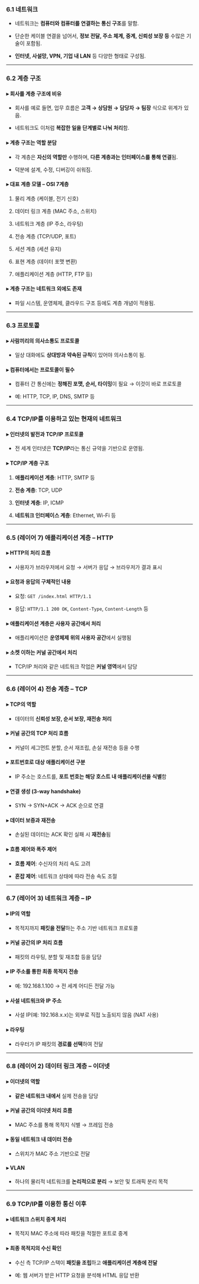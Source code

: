 ### 6.1 네트워크

- 네트워크는 **컴퓨터와 컴퓨터를 연결하는 통신 구조**를 말함.
    
- 단순한 케이블 연결을 넘어서, **정보 전달, 주소 체계, 중계, 신뢰성 보장 등** 수많은 기술이 포함됨.
    
- **인터넷, 사설망, VPN, 기업 내 LAN** 등 다양한 형태로 구성됨.
    

---

### 6.2 계층 구조

#### ▸ 회사를 계층 구조에 비유

- 회사를 예로 들면, 업무 흐름은 **고객 → 상담원 → 담당자 → 팀장** 식으로 위계가 있음.
    
- 네트워크도 이처럼 **복잡한 일을 단계별로 나눠 처리**함.
    

#### ▸ 계층 구조는 역할 분담

- 각 계층은 **자신의 역할만** 수행하며, **다른 계층과는 인터페이스를 통해 연결**됨.
    
- 덕분에 설계, 수정, 디버깅이 쉬워짐.
    

#### ▸ 대표 계층 모델 – OSI 7계층

1. 물리 계층 (케이블, 전기 신호)
    
2. 데이터 링크 계층 (MAC 주소, 스위치)
    
3. 네트워크 계층 (IP 주소, 라우팅)
    
4. 전송 계층 (TCP/UDP, 포트)
    
5. 세션 계층 (세션 유지)
    
6. 표현 계층 (데이터 포맷 변환)
    
7. 애플리케이션 계층 (HTTP, FTP 등)
    

#### ▸ 계층 구조는 네트워크 외에도 존재

- 파일 시스템, 운영체제, 클라우드 구조 등에도 계층 개념이 적용됨.
    

---

### 6.3 프로토콜

#### ▸ 사람끼리의 의사소통도 프로토콜

- 일상 대화에도 **상대방과 약속된 규칙**이 있어야 의사소통이 됨.
    

#### ▸ 컴퓨터에서는 프로토콜이 필수

- 컴퓨터 간 통신에는 **정해진 포맷, 순서, 타이밍**이 필요 → 이것이 바로 프로토콜
    
- 예: HTTP, TCP, IP, DNS, SMTP 등
    

---

### 6.4 TCP/IP를 이용하고 있는 현재의 네트워크

#### ▸ 인터넷의 발전과 TCP/IP 프로토콜

- 전 세계 인터넷은 **TCP/IP**라는 통신 규약을 기반으로 운영됨.
    

#### ▸ TCP/IP 계층 구조

1. **애플리케이션 계층**: HTTP, SMTP 등
    
2. **전송 계층**: TCP, UDP
    
3. **인터넷 계층**: IP, ICMP
    
4. **네트워크 인터페이스 계층**: Ethernet, Wi-Fi 등
    

---

### 6.5 (레이어 7) 애플리케이션 계층 – HTTP

#### ▸ HTTP의 처리 흐름

- 사용자가 브라우저에서 요청 → 서버가 응답 → 브라우저가 결과 표시
    

#### ▸ 요청과 응답의 구체적인 내용

- 요청: `GET /index.html HTTP/1.1`
    
- 응답: `HTTP/1.1 200 OK`, `Content-Type`, `Content-Length` 등
    

#### ▸ 애플리케이션 계층은 사용자 공간에서 처리

- 애플리케이션은 **운영체제 위의 사용자 공간**에서 실행됨
    

#### ▸ 소켓 이하는 커널 공간에서 처리

- TCP/IP 처리와 같은 네트워크 작업은 **커널 영역**에서 담당
    

---

### 6.6 (레이어 4) 전송 계층 – TCP

#### ▸ TCP의 역할

- 데이터의 **신뢰성 보장, 순서 보장, 재전송 처리**
    

#### ▸ 커널 공간의 TCP 처리 흐름

- 커널이 세그먼트 분할, 순서 재조립, 손실 재전송 등을 수행
    

#### ▸ 포트번호로 대상 애플리케이션 구분

- IP 주소는 호스트를, **포트 번호는 해당 호스트 내 애플리케이션을 식별**함
    

#### ▸ 연결 생성 (3-way handshake)

- SYN → SYN+ACK → ACK 순으로 연결
    

#### ▸ 데이터 보증과 재전송

- 손실된 데이터는 ACK 확인 실패 시 **재전송**됨
    

#### ▸ 흐름 제어와 폭주 제어

- **흐름 제어**: 수신자의 처리 속도 고려
    
- **혼잡 제어**: 네트워크 상태에 따라 전송 속도 조절
    

---

### 6.7 (레이어 3) 네트워크 계층 – IP

#### ▸ IP의 역할

- 목적지까지 **패킷을 전달**하는 주소 기반 네트워크 프로토콜
    

#### ▸ 커널 공간의 IP 처리 흐름

- 패킷의 라우팅, 분할 및 재조합 등을 담당
    

#### ▸ IP 주소를 통한 최종 목적지 전송

- 예: 192.168.1.100 → 전 세계 어디든 전달 가능
    

#### ▸ 사설 네트워크와 IP 주소

- 사설 IP(예: 192.168.x.x)는 외부로 직접 노출되지 않음 (NAT 사용)
    

#### ▸ 라우팅

- 라우터가 IP 패킷의 **경로를 선택**하여 전달
    

---

### 6.8 (레이어 2) 데이터 링크 계층 – 이더넷

#### ▸ 이더넷의 역할

- **같은 네트워크 내에서** 실제 전송을 담당
    

#### ▸ 커널 공간의 이더넷 처리 흐름

- MAC 주소를 통해 목적지 식별 → 프레임 전송
    

#### ▸ 동일 네트워크 내 데이터 전송

- 스위치가 MAC 주소 기반으로 전달
    

#### ▸ VLAN

- 하나의 물리적 네트워크를 **논리적으로 분리** → 보안 및 트래픽 분리 목적
    

---

### 6.9 TCP/IP를 이용한 통신 이후

#### ▸ 네트워크 스위치 중계 처리

- 목적지 MAC 주소에 따라 패킷을 적절한 포트로 중계
    

#### ▸ 최종 목적지의 수신 확인

- 수신 측 TCP/IP 스택이 **패킷을 조립**하고 **애플리케이션 계층에 전달**
    
- 예: 웹 서버가 받은 HTTP 요청을 분석해 HTML 응답 반환
    
